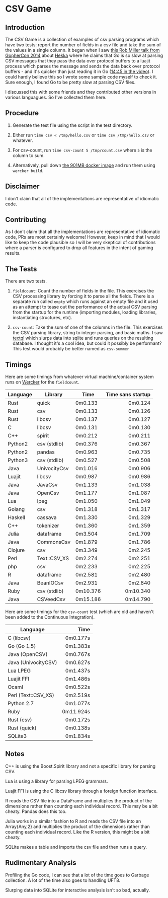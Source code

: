 # CSV Game

## Introduction

The CSV Game is a collection of examples of csv parsing programs which have two
tests: report the number of fields in a csv file and take the sum of the values
in a single column. It began when I saw [this Rob Miller talk from GopherCon
2014](https://www.youtube.com/watch?v=RhLIblr_YXs&index=6&list=PLEireDfbBiXYxLvhLBHi8EX_HigEplHDH)
about [Hekka](https://github.com/mozilla-services/heka) where he claims that Go
is so slow at parsing CSV messages that they pass the data over protocol buffers to a
luajit process which parses the message and sends the data back over protocol
buffers - and it's quicker than just reading it in Go ([14:45 in the
video](https://www.youtube.com/watch?v=RhLIblr_YXs&index=6&list=PLEireDfbBiXYxLvhLBHi8EX_HigEplHDH#t=14m45)\).
I could hardly believe this so I wrote some sample code myself to check it.
Sure enough, I found Go to be pretty slow at parsing CSV files.

I discussed this with some friends and they contributed other
versions in various languagues. So I've collected them here.

## Procedure
1. Generate the test file using the script in the test directory.

2.  Either run `time csv < /tmp/hello.csv` or `time csv /tmp/hello.csv` 
or whatever.

3. For csv-count, run `time csv-count 5 /tmp/count.csv` where `5` is the column
   to sum.

4. Alternatively, pull down [the 901MB docker image](https://hub.docker.com/r/ehiggs/csv-game/) and run them using `wercker build`.

## Disclaimer
I don't claim that all of the implementations are representative of idiomatic
code.

## Contributing

As I don't claim that all the implementations are representative of idiomatic code, PRs are most certainly welcome! However, keep in mind that I would like to keep the code plausible so I will be very skeptical of contributions where a parser is configured to drop all features in the intent of gaming results.

## The Tests
There are two tests. 

1. `fieldcount`: Count the number of fields in the file. This exercises the CSV processing library by forcing it to parse all the fields. There is a separate run called `empty` which runs against an empty file and it used as an attempt to tease out the performance of the actual CSV parsing from the startup for the runtime (importing modules, loading libraries, instantiating structures, etc). 

2. `csv-count`: Take the sum of one of the columns in the file. This exercises the CSV parsing library, string to integer parsing, and basic maths. I saw [textql](https://github.com/dinedal/textql) which slurps data into sqlite and runs queries on the resulting database. I thought it's a cool idea, but could it possibly be performant? This test would probably be better named as `csv-summer`

## Timings

Here are some timings from whatever virtual machine/container system runs on [Wercker](https://app.wercker.com/#ehiggs/csv-game/build/5779804f3ec144923a007af6) for the `fieldcount`. 

| Language |Library        |Time      | Time sans startup|
-----------|---------------|----------|------------------:
|Rust      |quick          |0m0.133   |0m0.124           |
|Rust      |csv            |0m0.133   |0m0.126           |
|Rust      |libcsv         |0m0.137   |0m0.127           |
|C         |libcsv         |0m0.131   |0m0.130           |
|C++       |spirit         |0m0.212   |0m0.211           |
|Python2   |csv (stdlib)   |0m0.376   |0m0.367           |
|Python2   |pandas         |0m0.963   |0m0.735           |
|Python3   |csv (stdlib)   |0m0.527   |0m0.508           |
|Java      |UnivocityCsv   |0m1.016   |0m0.906           |
|Luajit    |libcsv         |0m0.987   |0m0.986           |
|Java      |JavaCsv        |0m1.133   |0m1.038           |
|Java      |OpenCsv        |0m1.177   |0m1.087           |
|Lua       |lpeg           |0m1.050   |0m1.049           |
|Golang    |csv            |0m1.318   |0m1.317           |
|Haskell   |cassava        |0m1.330   |0m1.329           |
|C++       |tokenizer      |0m1.360   |0m1.359           |
|Julia     |dataframe      |0m3.504   |0m1.709           |
|Java      |CommonsCsv     |0m1.879   |0m1.786           |
|Clojure   |csv            |0m3.349   |0m2.245           |
|Perl      |Text::CSV_XS   |0m2.274   |0m2.251           |
|php       |csv            |0m2.233   |0m2.225           |
|R         |dataframe      |0m2.581   |0m2.480           |
|Java      |BeanIOCsv      |0m2.931   |0m2.840           |
|Ruby      |csv (stdlib)   |0m10.376  |0m10.340          |
|Java      |CSVeedCsv      |0m15.186  |0m14.790          |

Here are some timings for the `csv-count` test (which are old and haven't been added to the Continuous Integration).

| Language            | Time     |
----------------------|----------:
| C (libcsv)          | 0m0.177s |
| Go (Go 1.5)         | 0m1.383s |
| Java (OpenCSV)      | 0m0.767s |
| Java (UnivocityCSV) | 0m0.627s |
| Lua LPEG            | 0m1.437s |
| Luajit FFI          | 0m1.486s |
| Ocaml               | 0m0.522s |
| Perl (Text::CSV\_XS)| 0m2.519s |
| Python 2.7          | 0m1.077s |
| Ruby                | 0m11.924s|
| Rust (csv)          | 0m0.172s |
| Rust (quick)        | 0m0.138s |
| SQLite3             | 0m1.834s |

## Notes
C++ is using the Boost.Spirit library and not a specific library for parsing
CSV.

Lua is using a library for parsing LPEG grammars.

Luajit FFI is using the C libcsv library through a foreign function interface.

R reads the CSV file into a DataFrame and multiplies the product of the
dimensions rather than counting each individual record.  This may be a bit
cheaty. Pandas does this too.

Julia works in a similar fashion to R and reads the CSV file into an
Array{Any,2} and multiplies the product of the dimensions rather than counting
each individual record. Like the R version, this might be a bit cheaty.

SQLite makes a table and imports the csv file and then runs a query.

## Rudimentary Analysis

Profiling the Go code, I can see that a lot of the time goes to Garbage
collection. A lot of the time also goes to handling UFT8. 

Slurping data into SQLite for interactive analysis isn't so bad, actually.